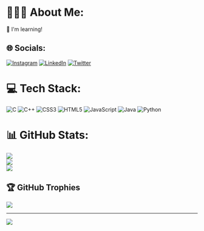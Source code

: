 # 🧑🏻‍💻 About Me:
🎯 I'm learning!


## 🌐 Socials:
[![Instagram](https://img.shields.io/badge/Instagram-%23E4405F.svg?logo=Instagram&logoColor=white)](https://instagram.com/_harsh_lohana_) [![LinkedIn](https://img.shields.io/badge/LinkedIn-%230077B5.svg?logo=linkedin&logoColor=white)](https://linkedin.com/in/harsh-lohana) [![Twitter](https://img.shields.io/badge/Twitter-%231DA1F2.svg?logo=Twitter&logoColor=white)](https://twitter.com/_harsh_lohana_) 

# 💻 Tech Stack:
![C](https://img.shields.io/badge/c-%2300599C.svg?style=for-the-badge&logo=c&logoColor=white) ![C++](https://img.shields.io/badge/c++-%2300599C.svg?style=for-the-badge&logo=c%2B%2B&logoColor=white) ![CSS3](https://img.shields.io/badge/css3-%231572B6.svg?style=for-the-badge&logo=css3&logoColor=white) ![HTML5](https://img.shields.io/badge/html5-%23E34F26.svg?style=for-the-badge&logo=html5&logoColor=white) ![JavaScript](https://img.shields.io/badge/javascript-%23323330.svg?style=for-the-badge&logo=javascript&logoColor=%23F7DF1E) ![Java](https://img.shields.io/badge/java-%23ED8B00.svg?style=for-the-badge&logo=java&logoColor=white) ![Python](https://img.shields.io/badge/python-3670A0?style=for-the-badge&logo=python&logoColor=ffdd54)
# 📊 GitHub Stats:
![](https://github-readme-stats.vercel.app/api?username=harsh-lohana&theme=dark&hide_border=true&include_all_commits=true&count_private=true)<br/>
![](https://github-readme-streak-stats.herokuapp.com/?user=harsh-lohana&theme=dark&hide_border=true)<br/>
![](https://github-readme-stats.vercel.app/api/top-langs/?username=harsh-lohana&theme=dark&hide_border=true&include_all_commits=true&count_private=true&layout=compact)

## 🏆 GitHub Trophies
![](https://github-profile-trophy.vercel.app/?username=harsh-lohana&theme=radical&no-frame=true&no-bg=false&margin-w=4)

---
[![](https://visitcount.itsvg.in/api?id=harsh-lohana&icon=4&color=1)](https://visitcount.itsvg.in)

<!-- Proudly created with GPRM ( https://gprm.itsvg.in ) -->
